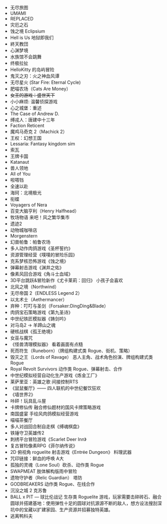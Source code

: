- 无尽旅图
- UMAMI            
- REPLACED
- 灾厄之石
- 蚀之境 Eclipsium
- Hell is Us 地狱即我们
- 終天教団
- 心渊梦境
- 水族馆不会跳舞
-  终极拉扯
- HelloKitty 的岛屿冒险
-  鬼灭之刃：火之神血风谭
- 无尽星火 (Star Fire: Eternal Cycle)
- 肥喵农场（Cats Are Money）
- ~~女王的游戏：盛世天下~~
- 小小麻烦: 温馨侦探游戏
- 心之城堡：重述
- The Case of Andrew D.
- 缚戎人：唐建中十三年
- Faction Reticent
- 魔鸡马奇克 2（Machick 2）
- 王权：幻想王国
- Lessaria: Fantasy kingdom sim
- 索瓦
- 王牌卡国
- Katanaut
- 兽人领地
- All of You
- 啦嗒铛
- 全速以赴
- 海珂：北境极光
- 衔蝶
- Voyagers of Nera
- 百变大脑亨利（Henry Halfhead）
- 牧场物语 来吧！风之繁华集市
- 遗迹2
- 动物城咖啡店
- Morgenstern
- 幻兽帕鲁：帕鲁农场
- 多人动作肉鸽游戏《圣杯誓约》
- 资源管理经营《噗噗的冒险乐园》
- 克系梦核恐怖游戏《蚀之境》
- 弹幕射击游戏《渊井之佑》
- 像素风回合游戏《角斗士血域》
- 3D平台跳跃&冒险新作《尤卡莱莉：回归》 小孩子会喜欢
- 北风之境（Northwind）
- 无尽帝国 2（ENDLESS Legend 2）
- 以太术士（Aethermancer）
- 弃种：叮叮与圣剑（Forsaker:DingDing&Blade）
- 肉鸽宝石策略游戏《第九圣诗》
- 中世纪铁匠模拟器《铸剑吟》
- 对马岛2 -> 羊蹄山之魂
- 硬核战棋《孤王绝境》
- 女巫与魔咒
- 《怪兽清理模拟器》 看着画面有点糙
- 死而符生（Runeborn）（牌组构建式类 Rogue、街机、策略）
- 毁灭之王（Lords of Ravage） 恶人主角、战术角色扮演、牌组构建式类 Rogue
- Royal Revolt Survivors  动作类 Rogue、弹幕射击、合作
- 中世纪模拟经营自动化生产游戏《炼金工厂》
- 莱萨里亚：英雄之歌 间接控制RTS
- 《鼠鼠餐厅》—— 四人联机的中世纪餐饮狂欢
- 《墙世界2》
- 咔砰！玩具乱斗屋
- 卡牌修仙传 融合修仙题材的国风卡牌策略游戏
- 南国盛宴 手绘风肉鸽模拟经营游戏
- 喵喵茶餐厅
- 多人对战回合制自走棋《缚魂棋盘》
- 铁锤守卫英雄传2
- 刺绣平台冒险游戏《Scarlet Deer Inn》
- 复古冒险像素RPG《菲尔纳传说》
- 2D 俯视角 roguelite 射击游戏《Entrée Dungeon》  料理武器
- 咒印链接：鲜血的呼唤 A大
- 孤独的灵魂（Lone Soul）砍杀、动作类 Rogue
- SWAPMEAT 肢体解构版雨中冒险
- 遗物守护者（Relic Guardian） 塔防
- GODBREAKERS 动作类 Rogue、在线合作
- 沉没之城 2 克苏鲁
- BALL x PIT — 球比伦战记 生存类 Roguelite 游戏，玩家需要击碎砖石、融合圆球并搭建基地：使用弹性十足的圆球对抗源源不断的敌人，想方设法搜刮深坑中的宝藏以扩建家园、生产资源并招募独特英雄。
- 逃离鸭科夫
